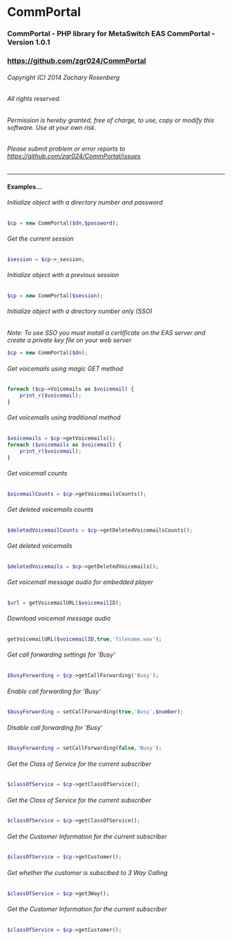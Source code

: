CommPortal
==========

### CommPortal - PHP library for MetaSwitch EAS CommPortal - Version 1.0.1
### https://github.com/zgr024/CommPortal

###### Copyright (C) 2014 Zachary Rosenberg
###### All rights reserved.
###### Permission is hereby granted, free of charge, to use, copy or modify this software.  Use at your own risk.
###### Please submit problem or error reports to https://github.com/zgr024/CommPortal/issues
---
#### Examples... 
###### Initialize object with a directory number and password
```php
$cp = new CommPortal($dn,$password);
```	
###### Get the current session
```php
$session = $cp->_session;
```
###### Initialize object with a previous session
```php
$cp = new CommPortal($session);
```
###### Initialize object with a directory number only (SSO)
*Note: To use SSO you must install a certificate on the EAS server and create a private key file on your web server*
```php
$cp = new CommPortal($dn);
```
###### Get voicemails using magic GET method
```php
foreach ($cp->Voicemails as $voicemail) {
	print_r($voicemail);
}
```
###### Get voicemails using traditional method
```php
$voicemails = $cp->getVoicemails();
foreach ($voicemails as $voicemail) {
	print_r($voicemail);
}
```
###### Get voicemail counts
```php
$oicemailCounts = $cp->getVoicemailsCounts();
```
###### Get deleted voicemails counts
```php
$deletedVoicemailCounts = $cp->getDeletedVoicemailsCounts();
```
###### Get deleted voicemails
```php
$deletedVoicemails = $cp->getDeletedVoicemails();
```
###### Get voicemail message audio for embedded player
```PHP
$url = getVoicemailURL($voicemailID);
```
###### Download voicemail message audio
```PHP
getVoicemailURL($voicemailID,true,'filename.wav');
```
###### Get call forwarding settings for 'Busy'			
```php
$busyForwarding = $cp->getCallForwarding('Busy');
```
###### Enable call forwarding for 'Busy'
```php
$busyForwarding = setCallForwarding(true,'Busy',$number);
```
###### Disable call forwarding for 'Busy'
```php
$busyForwarding = setCallForwarding(false,'Busy');
```
###### Get the Class of Service for the current subscriber		
```php
$classOfService = $cp->getClassOfService();
```
###### Get the Class of Service for the current subscriber		
```php
$classOfService = $cp->getClassOfService();
```
###### Get the Customer Information for the current subscriber		
```php
$classOfService = $cp->getCustomer();
```
###### Get whether the customer is subscibed to 3 Way Calling	
```php
$classOfService = $cp->get3Way();
```
###### Get the Customer Information for the current subscriber		
```php
$classOfService = $cp->getCustomer();
```
